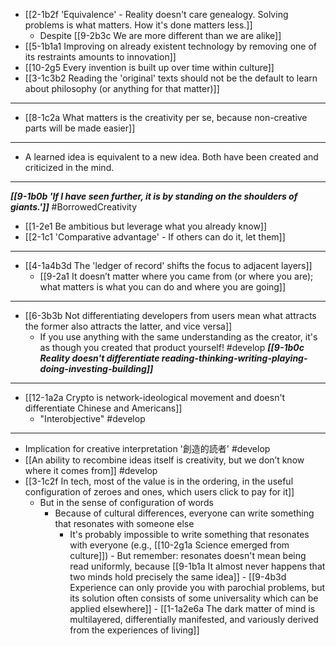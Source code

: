 - [[2-1b2f 'Equivalence' - Reality doesn't care genealogy. Solving problems is what matters. How it's done matters less.]]
  - Despite [[9-2b3c We are more different than we are alike]]
- [[5-1b1a1 Improving on already existent technology by removing one of its restraints amounts to innovation]]
- [[10-2g5 Every invention is built up over time within culture]]
- [[3-1c3b2 Reading the 'original' texts should not be the default to learn about philosophy (or anything for that matter)]]
---
- [[8-1c2a What matters is the creativity per se, because non-creative parts will be made easier]]
---
- A learned idea is equivalent to a new idea. Both have been created and criticized in the mind.
---
***[[9-1b0b 'If I have seen further, it is by standing on the shoulders of giants.']]*** #BorrowedCreativity 
  - [[1-2e1 Be ambitious but leverage what you already know]]
  - [[2-1c1 'Comparative advantage' - If others can do it, let them]]
---
- [[4-1a4b3d The 'ledger of record' shifts the focus to adjacent layers]]
  - [[9-2a1 It doesn’t matter where you came from (or where you are); what matters is what you can do and where you are going]]
---
- [[6-3b3b Not differentiating developers from users mean what attracts the former also attracts the latter, and vice versa]]
  - If you use anything with the same understanding as the creator, it's as though you created that product yourself! #develop
		***[[9-1b0c Reality doesn't differentiate reading-thinking-writing-playing-doing-investing-building]]***
---
- [[12-1a2a Crypto is network-ideological movement and doesn't differentiate Chinese and Americans]]
  - "Interobjective" #develop
---
- Implication for creative interpretation '創造的読者' #develop
- [[An ability to recombine ideas itself is creativity, but we don’t know where it comes from]] #develop 
- [[3-1c2f In tech, most of the value is in the ordering, in the useful configuration of zeroes and ones, which users click to pay for it]]
  - But in the sense of configuration of words
    - Because of cultural differences, everyone can write something that resonates with someone else
      - It's probably impossible to write something that resonates with everyone (e.g., [[10-2g1a Science emerged from culture]])
				- But remember: resonates doesn't mean being read uniformly, because [[9-1b1a It almost never happens that two minds hold precisely the same idea]]
					- [[9-4b3d Experience can only provide you with parochial problems, but its solution often consists of some universality which can be applied elsewhere]]
						- [[1-1a2e6a The dark matter of mind is multilayered, differentially manifested, and variously derived from the experiences of living]]